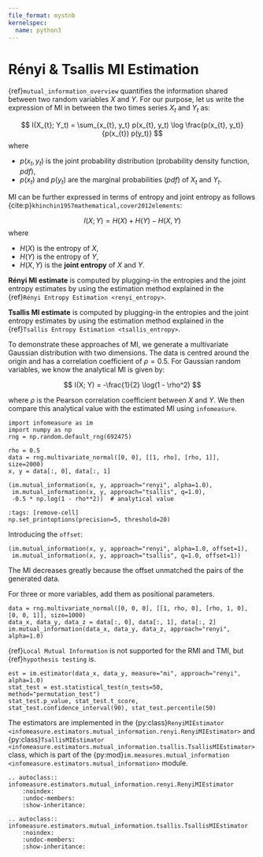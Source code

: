 ```yaml
---
file_format: mystnb
kernelspec:
  name: python3
---
```


# Rényi & Tsallis MI Estimation
{ref}`mutual_information_overview` quantifies the information shared between two random variables $X$ and $Y$.
For our purpose, let us write the expression of MI in between the two times series $X_t$ and $Y_t$ as:

$$
I(X_{t}; Y_t) = \sum_{x_{t}, y_t} p(x_{t}, y_t) \log \frac{p(x_{t}, y_t)}{p(x_{t}) p(y_t)}
$$
where
- $p(x_t,y_t)$ is the joint probability distribution (probability density function, _pdf_),
- $p(x_t)$ and  $p(y_t)$ are the marginal probabilities (_pdf_) of $X_t$ and $Y_t$.

MI can be further expressed in terms of entropy and joint entropy as follows {cite:p}`khinchin1957mathematical,cover2012elements`:

$$
I(X; Y) = H(X) + H(Y) - H(X, Y)
$$
where
- $H(X)$ is the entropy of $X$,
- $H(Y)$ is the entropy of $Y$,
- $H(X, Y)$ is the **joint entropy** of $X$ and $Y$.

**Rényi MI estimate** is computed by plugging-in the entropies and the joint entropy estimates by using the estimation method explained in the {ref}`Rényi Entropy Estimation <renyi_entropy>`.

**Tsallis MI estimate**  is computed by plugging-in the entropies and the joint entropy estimates by using the estimation method explained in the {ref}`Tsallis Entropy Estimation <tsallis_entropy>`.


To demonstrate these approaches of MI, we generate a multivariate Gaussian distribution with two dimensions.
The data is centred around the origin and has a correlation coefficient of $\rho = 0.5$.
For Gaussian random variables, we know the analytical MI is given by:

$$
I(X; Y) = -\frac{1}{2} \log(1 - \rho^2)
$$

where $\rho$ is the Pearson correlation coefficient between $X$ and $Y$.
We then compare this analytical value with the estimated MI using `infomeasure`.

```{code-cell}
import infomeasure as im
import numpy as np
rng = np.random.default_rng(692475)

rho = 0.5
data = rng.multivariate_normal([0, 0], [[1, rho], [rho, 1]], size=2000)
x, y = data[:, 0], data[:, 1]

(im.mutual_information(x, y, approach="renyi", alpha=1.0),
 im.mutual_information(x, y, approach="tsallis", q=1.0),
 -0.5 * np.log(1 - rho**2))  # analytical value
```

```{code-cell}
:tags: [remove-cell]
np.set_printoptions(precision=5, threshold=20)
```

Introducing the `offset`:

```{code-cell}
(im.mutual_information(x, y, approach="renyi", alpha=1.0, offset=1),
 im.mutual_information(x, y, approach="tsallis", q=1.0, offset=1))
```

The MI decreases greatly because the offset unmatched the pairs of the generated data.


For three or more variables, add them as positional parameters.

```{code-cell}
data = rng.multivariate_normal([0, 0, 0], [[1, rho, 0], [rho, 1, 0], [0, 0, 1]], size=1000)
data_x, data_y, data_z = data[:, 0], data[:, 1], data[:, 2]
im.mutual_information(data_x, data_y, data_z, approach="renyi", alpha=1.0)
```

{ref}`Local Mutual Information` is not supported for the RMI and TMI,
but {ref}`hypothesis testing` is.

```{code-cell}
est = im.estimator(data_x, data_y, measure="mi", approach="renyi", alpha=1.0)
stat_test = est.statistical_test(n_tests=50, method="permutation_test")
stat_test.p_value, stat_test.t_score, stat_test.confidence_interval(90), stat_test.percentile(50)
```

The estimators are implemented in the {py:class}`RenyiMIEstimator <infomeasure.estimators.mutual_information.renyi.RenyiMIEstimator>` and {py:class}`TsallisMIEstimator <infomeasure.estimators.mutual_information.tsallis.TsallisMIEstimator>` class,
which is part of the {py:mod}`im.measures.mutual_information <infomeasure.estimators.mutual_information>` module.

```{eval-rst}
.. autoclass:: infomeasure.estimators.mutual_information.renyi.RenyiMIEstimator
    :noindex:
    :undoc-members:
    :show-inheritance:

.. autoclass:: infomeasure.estimators.mutual_information.tsallis.TsallisMIEstimator
    :noindex:
    :undoc-members:
    :show-inheritance:
```
